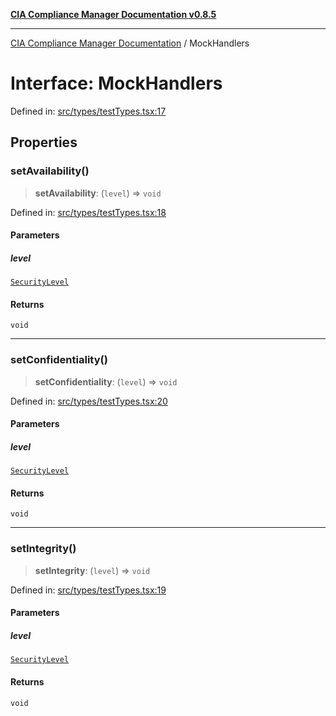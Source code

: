 [**CIA Compliance Manager Documentation v0.8.5**](../README.md)

***

[CIA Compliance Manager Documentation](../globals.md) / MockHandlers

# Interface: MockHandlers

Defined in: [src/types/testTypes.tsx:17](https://github.com/Hack23/cia-compliance-manager/blob/b799ef22d9067d09cc69eaeddf109ac9dcdce934/src/types/testTypes.tsx#L17)

## Properties

### setAvailability()

> **setAvailability**: (`level`) => `void`

Defined in: [src/types/testTypes.tsx:18](https://github.com/Hack23/cia-compliance-manager/blob/b799ef22d9067d09cc69eaeddf109ac9dcdce934/src/types/testTypes.tsx#L18)

#### Parameters

##### level

[`SecurityLevel`](../type-aliases/SecurityLevel.md)

#### Returns

`void`

***

### setConfidentiality()

> **setConfidentiality**: (`level`) => `void`

Defined in: [src/types/testTypes.tsx:20](https://github.com/Hack23/cia-compliance-manager/blob/b799ef22d9067d09cc69eaeddf109ac9dcdce934/src/types/testTypes.tsx#L20)

#### Parameters

##### level

[`SecurityLevel`](../type-aliases/SecurityLevel.md)

#### Returns

`void`

***

### setIntegrity()

> **setIntegrity**: (`level`) => `void`

Defined in: [src/types/testTypes.tsx:19](https://github.com/Hack23/cia-compliance-manager/blob/b799ef22d9067d09cc69eaeddf109ac9dcdce934/src/types/testTypes.tsx#L19)

#### Parameters

##### level

[`SecurityLevel`](../type-aliases/SecurityLevel.md)

#### Returns

`void`
